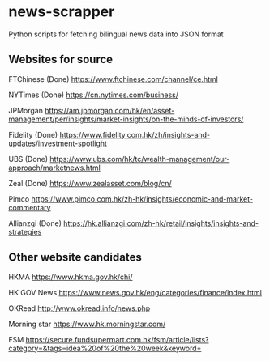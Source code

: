# news-scrapper
Python scripts for fetching bilingual news data into JSON format

## Websites for source
FTChinese (Done)
https://www.ftchinese.com/channel/ce.html

NYTimes (Done)
https://cn.nytimes.com/business/

JPMorgan
https://am.jpmorgan.com/hk/en/asset-management/per/insights/market-insights/on-the-minds-of-investors/

Fidelity (Done)
https://www.fidelity.com.hk/zh/insights-and-updates/investment-spotlight

UBS (Done)
https://www.ubs.com/hk/tc/wealth-management/our-approach/marketnews.html

Zeal (Done)
https://www.zealasset.com/blog/cn/

Pimco
https://www.pimco.com.hk/zh-hk/insights/economic-and-market-commentary

Allianzgi (Done)
https://hk.allianzgi.com/zh-hk/retail/insights/insights-and-strategies

## Other website candidates
HKMA
https://www.hkma.gov.hk/chi/

HK GOV News
https://www.news.gov.hk/eng/categories/finance/index.html 

OKRead
http://www.okread.info/news.php

Morning star
https://www.hk.morningstar.com/

FSM
https://secure.fundsupermart.com.hk/fsm/article/lists?category=&tags=idea%20of%20the%20week&keyword=
